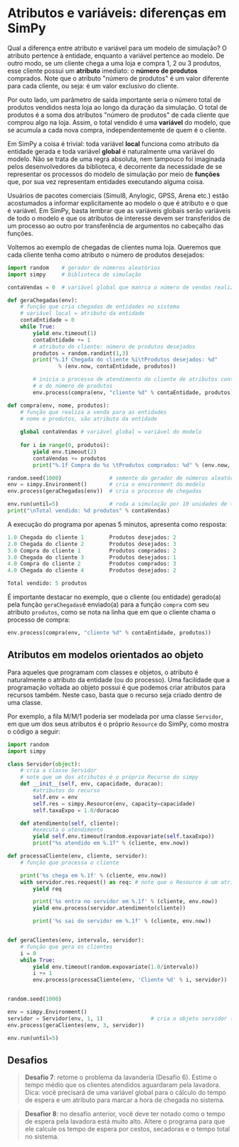 # Atributos e variáveis: diferenças em SimPy

Qual a diferença entre atributo e variável para um modelo de simulação? O atributo pertence à entidade, enquanto a variável pertence ao modelo. De outro modo, se um cliente chega a uma loja e compra 1, 2 ou 3 produtos, esse cliente possui um **atributo** imediato: o **número de produtos** comprados. Note que o atributo "número de produtos" é um valor diferente para cada cliente, ou seja: é um valor exclusivo do cliente.

Por outo lado, um parâmetro de saída importante seria o número total de produtos vendidos nesta loja ao longo da duração da simulação. O total de produtos é a soma dos atributos "número de produtos" de cada cliente que comprou algo na loja. Assim, o total vendido é uma **variável** do modelo, que se acumula a cada nova compra, independentemente de quem é o cliente.

Em SimPy a coisa é trivial: toda variável **local** funciona como atributo da entidade gerada e toda variável **global** é naturalmente uma variável do modelo. Não se trata de uma regra absoluta, nem tampouco foi imaginada pelos desenvolvedores da biblioteca, é decorrente da necessidade de se representar os processos do modelo de simulação por meio de **funções** que, por sua vez representam entidades executando alguma coisa.

Usuários de pacotes comerciais \(Simul8, Anylogic, GPSS, Arena etc.\) estão acostumados a informar explicitamente ao modelo o que é atributo e o que é variável. Em SimPy, basta lembrar que as variáveis globais serão variáveis de todo o modelo e que os atributos de interesse devem ser transferidos de um processo ao outro por transferência de argumentos no cabeçalho das funções.

Voltemos ao exemplo de chegadas de clientes numa loja. Queremos que cada cliente tenha como atributo o número de produtos desejados:

```python
import random    # gerador de números aleatórios
import simpy     # biblioteca de simulação

contaVendas = 0  # variável global que manrca o número de vendas realizadas

def geraChegadas(env):
    # função que cria chegadas de entidades no sistema
    # variável local = atributo da entidade
    contaEntidade = 0 
    while True:
        yield env.timeout(1)
        contaEntidade += 1
        # atributo do cliente: número de produtos desejados
        produtos = random.randint(1,3) 
        print("%.1f Chegada do cliente %i\tProdutos desejados: %d"
                % (env.now, contaEntidade, produtos))

        # inicia o processo de atendimento do cliente de atributos contaEntidade
        # e do número de produtos
        env.process(compra(env, "cliente %d" % contaEntidade, produtos))

def compra(env, nome, produtos):
    # função que realiza a venda para as entidades
    # nome e produtos, são atributo da entidade
    
    global contaVendas # variável global = variável do modelo
    
    for i in range(0, produtos):
        yield env.timeout(2)
        contaVendas += produtos
        print("%.1f Compra do %s \tProdutos comprados: %d" % (env.now, nome, produtos))

random.seed(1000)               # semente do gerador de números aleatórios
env = simpy.Environment()       # cria o environment do modelo
env.process(geraChegadas(env))  # cria o processo de chegadas

env.run(until=5)                # roda a simulação por 10 unidades de tempo
print("\nTotal vendido: %d produtos" % contaVendas)
```

A execução do programa por apenas 5 minutos, apresenta como resposta:

```python
1.0 Chegada do cliente 1        Produtos desejados: 2
2.0 Chegada do cliente 2        Produtos desejados: 3
3.0 Compra do cliente 1         Produtos comprados: 2
3.0 Chegada do cliente 3        Produtos desejados: 1
4.0 Compra do cliente 2         Produtos comprados: 3
4.0 Chegada do cliente 4        Produtos desejados: 2

Total vendido: 5 produtos
```

É importante destacar no exemplo, que o cliente \(ou entidade\) gerado(a) pela função `geraChegadas`é enviado(a) para a função `compra` com seu atributo `produtos`, como se nota na linha que em que o cliente chama o processo de compra:
```python
env.process(compra(env, "cliente %d" % contaEntidade, produtos))
```

## Atributos em modelos orientados ao objeto

Para aqueles que programam com classes e objetos, o atributo é naturalmente o atributo da entidade \(ou do processo\). Uma facilidade que a programação voltada ao objeto possui é que podemos criar atributos para recursos também. Neste caso, basta que o recurso seja criado dentro de uma classe.

Por exemplo, a fila M\/M\/1 poderia ser modelada por uma classe `Servidor`, em que um dos seus atributos é o próprio `Resource` do SimPy, como mostra o código a seguir:

```python
import random
import simpy

class Servidor(object):
    # cria a classe Servidor
    # note que um dos atributos é o próprio Recurso do simpy
    def __init__(self, env, capacidade, duracao):
        #atributos do recurso
        self.env = env
        self.res = simpy.Resource(env, capacity=capacidade)
        self.taxaExpo = 1.0/duracao

    def atendimento(self, cliente):
        #executa o atendimento
        yield self.env.timeout(random.expovariate(self.taxaExpo))
        print("%s atendido em %.1f" % (cliente, env.now))

def processaCliente(env, cliente, servidor):
    # função que processa o cliente

    print('%s chega em %.1f' % (cliente, env.now))
    with servidor.res.request() as req: # note que o Resource é um atributo também
        yield req

        print('%s entra no servidor em %.1f' % (cliente, env.now))
        yield env.process(servidor.atendimento(cliente))

        print('%s sai do servidor em %.1f' % (cliente, env.now))


def geraClientes(env, intervalo, servidor):
    # função que gera os clientes
    i = 0
    while True:
        yield env.timeout(random.expovariate(1.0/intervalo))
        i += 1
        env.process(processaCliente(env, 'Cliente %d' % i, servidor))


random.seed(1000)

env = simpy.Environment()
servidor = Servidor(env, 1, 1)               # cria o objeto servidor (que é um recurso)
env.process(geraClientes(env, 3, servidor))

env.run(until=5)
```

## Desafios

>**Desafio 7**: retome o problema da lavanderia \(Desafio 6\). Estime o tempo médio que os clientes atendidos aguardaram pela lavadora. Dica: você precisará de uma variável global para o cálculo do tempo de espera e um atributo para marcar a hora de chegada no sistema.

>**Desafior 8**: no desafio anterior, você deve ter notado como o tempo de espera pela lavadora está muito alto. Altere o programa para que ele calcule os tempo de espera por cestos, secadoras e o tempo total no sistema.

